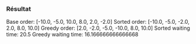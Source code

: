 ### Résultat
Base order: [-10.0, -5.0, 10.0, 8.0, 2.0, -2.0]
Sorted order: [-10.0, -5.0, -2.0, 2.0, 8.0, 10.0]
Greedy order: [2.0, -2.0, -5.0, -10.0, 8.0, 10.0]
Sorted waiting time: 20.5
Greedy waiting time: 16.166666666666668